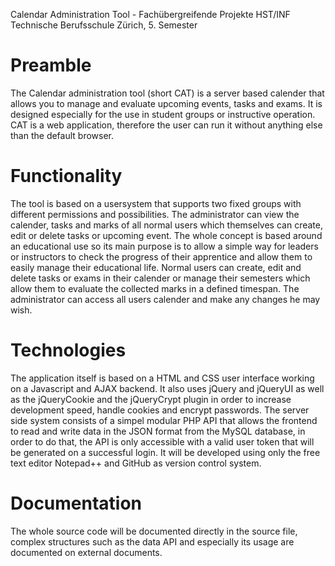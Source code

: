 Calendar Administration Tool - Fachübergreifende Projekte HST/INF Technische Berufsschule Zürich, 5. Semester

Preamble
===
The Calendar administration tool (short CAT) is a server based calender that allows you to manage and evaluate upcoming events, tasks and exams. It is designed especially for the use in student groups or instructive operation. CAT is a web application, therefore the user can run it without anything else than the default browser.

Functionality
===
The tool is based on a usersystem that supports two fixed groups with different permissions and possibilities. The administrator can view the calender, tasks and marks of all normal users which themselves can create, edit or delete tasks or upcoming event. The whole concept is based around an educational use so its main purpose is to allow a simple way for leaders or instructors to check the progress of their apprentice and allow them to easily manage their educational life.
Normal users can create, edit and delete tasks or exams in their calender or manage their semesters which allow them to evaluate the collected marks in a defined timespan. The administrator can access all users calender and make any changes he may wish.

Technologies
===
The application itself is based on a HTML and CSS user interface working on a Javascript and AJAX backend. It also uses jQuery and jQueryUI as well as the jQueryCookie and the jQueryCrypt plugin in order to increase development speed, handle cookies and encrypt passwords.
The server side system consists of a simpel modular PHP API that allows the frontend to read and write data in the JSON format from the MySQL database, in order to do that, the API is only accessible with a valid user token that will be generated on a successful login.
It will be developed using only the free text editor Notepad++ and GitHub as version control system.

Documentation
===
The whole source code will be documented directly in the source file, complex structures such as the data API and especially its usage are documented on external documents.